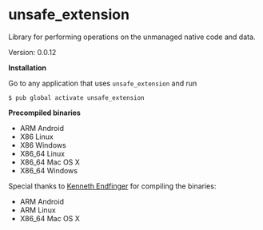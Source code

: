 unsafe_extension
=====

Library for performing operations on the unmanaged native code and data.

Version: 0.0.12

**Installation**

Go to any application that uses `unsafe_extension` and run

```
$ pub global activate unsafe_extension
```

**Precompiled binaries**  

- ARM Android
- X86 Linux
- X86 Windows
- X86_64 Linux
- X86_64 Mac OS X
- X86_64 Windows

Special thanks to [Kenneth Endfinger](https://github.com/kaendfinger) for compiling the binaries:

- ARM Android
- ARM Linux
- X86_64 Mac OS X
